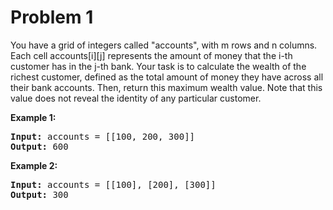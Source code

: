 # Problem 1

You have a grid of integers called "accounts", with m rows and n columns. Each cell accounts[i][j] represents the amount of money that the i-th customer has in the j-th bank. Your task is to calculate the wealth of the richest customer, defined as the total amount of money they have across all their bank accounts. Then, return this maximum wealth value. Note that this value does not reveal the identity of any particular customer.

**Example 1:**

<pre>
<b>Input:</b> accounts = [[100, 200, 300]]
<b>Output:</b> 600
</pre>


**Example 2:**

<pre>
<b>Input:</b> accounts = [[100], [200], [300]] 
<b>Output:</b> 300
</pre>